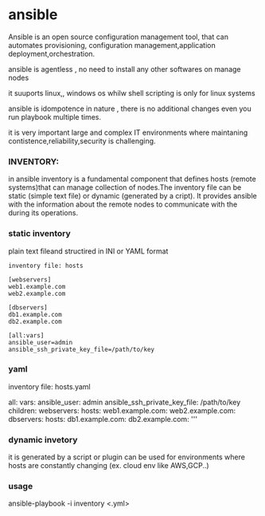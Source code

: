# ansible
Ansible is an open source configuration management tool, that can automates provisioning, configuration management,application deployment,orchestration.

ansible is agentless , no need to install any other softwares on manage nodes

it suuports linux,, windows os whilw shell scripting is only for linux systems

ansible is idompotence in nature , there is no additional 
changes even you run playbook multiple times.

it is very important large and complex IT environments where maintaning contistence,reliability,security is challenging.

### INVENTORY:
in ansible inventory is a fundamental component that defines hosts (remote systems)that can manage collection of nodes.The inventory file can be static (simple text file) or dynamic (generated by a cript). It provides ansible with the information about the remote nodes to communicate with the during its operations.
### static inventory
plain text fileand structired in INI or YAML format

```
inventory file: hosts

[webservers]
web1.example.com
web2.example.com

[dbservers]
db1.example.com
db2.example.com

[all:vars]
ansible_user=admin
ansible_ssh_private_key_file=/path/to/key
```

### yaml
inventory file: hosts.yaml

all:
  vars:
    ansible_user: admin
    ansible_ssh_private_key_file: /path/to/key
  children:
    webservers:
      hosts:
        web1.example.com:
        web2.example.com:
    dbservers:
      hosts:
        db1.example.com:
        db2.example.com:
        '''

### dynamic invetory
it is generated by a script or plugin can be used for environments where hosts are constantly changing (ex. cloud env like AWS,GCP..)

### usage
ansible-playbook -i inventory <.yml>





